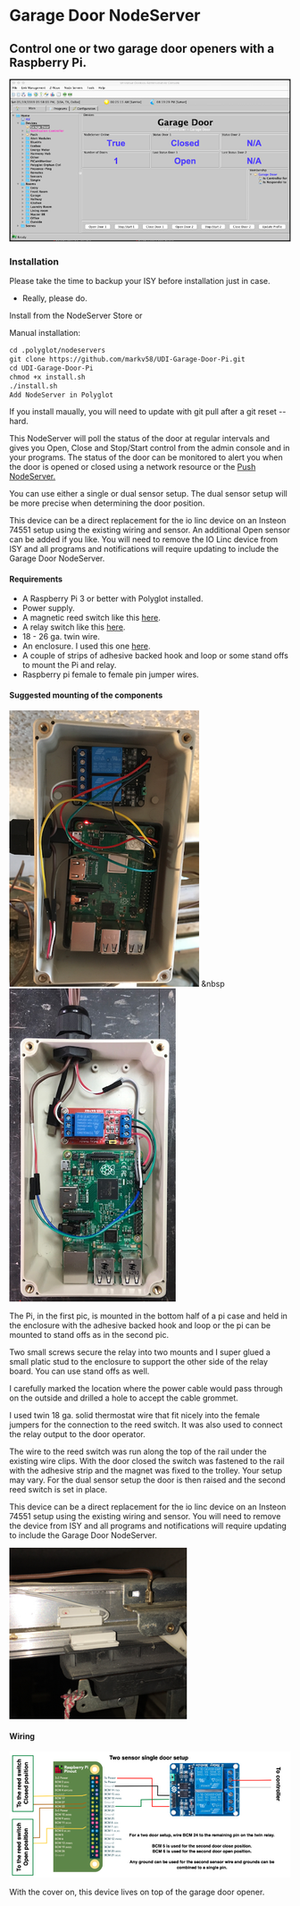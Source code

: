 # Garage Door NodeServer

## Control one or two garage door openers with a Raspberry Pi.

![GarageDoorNode](https://github.com/markv58/github.io/blob/master/GarageDoorPic.png)

### Installation

Please take the time to backup your ISY before installation just in case.
* Really, please do.

Install from the NodeServer Store or

Manual installation:

    cd .polyglot/nodeservers
    git clone https://github.com/markv58/UDI-Garage-Door-Pi.git
    cd UDI-Garage-Door-Pi
    chmod +x install.sh
    ./install.sh
    Add NodeServer in Polyglot

If you install maually, you will need to update with git pull after a git reset --hard.

This NodeServer will poll the status of the door at regular intervals and gives you Open, Close and Stop/Start control from the admin console and in your programs. The status of the door can be monitored to alert you when the door is opened or closed using a network resource or the <a target="_blank" href="https://github.com/markv58/UDI-Push">Push NodeServer.</a>

You can use either a single or dual sensor setup. The dual sensor setup will be more precise when determining the door position.

  This device can be a direct replacement for the io linc device on an Insteon 74551 setup using the existing wiring and sensor. An additional Open sensor can be added if you like. You will need to remove the IO Linc device from ISY and all programs and notifications will require updating to include the Garage Door NodeServer.
  
#### Requirements

* A Raspberry Pi 3 or better with Polyglot installed.
* Power supply.
* A magnetic reed switch like this <a target="_blank" href="https://www.amazon.com/gp/product/B00LYCUSBY/ref=ppx_yo_dt_b_asin_title_o01_s00?ie=UTF8&psc=1">here</a>.
* A relay switch like this <a target="_blank" href="https://www.amazon.com/SMAKN®-Active-Channel-Arduino-Raspberry/dp/B00VH8926C/ref=sr_1_5?">here</a>.
* 18 - 26 ga. twin wire.
* An enclosure. I used this one <a target="_blank" href="https://www.amazon.com/gp/product/B075X17M4T/ref=ppx_yo_dt_b_asin_title_o00_s00?ie=UTF8&psc=1">here</a>.
* A couple of strips of adhesive backed hook and loop or some stand offs to mount the Pi and relay.
* Raspberry pi female to female pin jumper wires.


#### Suggested mounting of the components

  ![Image of the enclosure](https://github.com/markv58/github.io/blob/master/First_enclosure.png) &nbsp ![Image of the second enclosure](https://github.com/markv58/github.io/blob/master/Enclosure2pic.png)
  
  The Pi, in the first pic, is mounted in the bottom half of a pi case and held in the enclosure with the adhesive backed hook and loop or the pi can be mounted to stand offs as in the second pic.
  
  Two small screws secure the relay into two mounts and I super glued a small platic stud to the enclosure to support the other side of the relay board. You can use stand offs as well.
  
  I carefully marked the location where the power cable would pass through on the outside and drilled a hole to accept the cable grommet.
  
  I used twin 18 ga. solid thermostat wire that fit nicely into the female jumpers for the connection to the reed switch. It was also used to connect the relay output to the door operator.
  
  The wire to the reed switch was run along the top of the rail under the existing wire clips. With the door closed the switch was fastened to the rail with the adhesive strip and the magnet was fixed to the trolley. Your setup may vary. For the dual sensor setup the door is then raised and the second reed switch is set in place.
  
  This device can be a direct replacement for the io linc device on an Insteon 74551 setup using the existing wiring and sensor. You will need to remove the device from ISY and all programs and notifications will require updating to include the Garage Door NodeServer.
  
  ![Trolley](https://github.com/markv58/github.io/blob/master/Trolley2.png)
  
  
  #### Wiring
  
  ![Wiring](https://github.com/markv58/github.io/blob/master/Wiring%20pic2.png)
  
  With the cover on, this device lives on top of the garage door opener.
